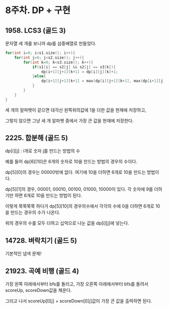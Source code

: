 # 8주차. DP + 구현
## 1958. LCS3 (골드 3)
문자열 세 개를 보니까 dp를 삼중배열로 만들었다.
```cpp
for(int i=0; i<s1.size(); i++){
    for(int j=0; j<s2.size(); j++){
        for(int k=0; k<s3.size(); k++){
            if(s1[i] == s2[j] && s2[j] == s3[k]){
                dp[i+1][j+1][k+1] = dp[i][j][k]+1;
            }else{
                dp[i+1][j+1][k+1] = max(dp[i][j+1][k+1], max(dp[i+1][j][k+1], dp[i+1][j+1][k]));
            }
        }
    }
}
```
세 개의 알파벳이 같으면 대각선 왼쪽위의값에 1을 더한 값을 현재에 저장하고, 

그렇지 않으면 그냥 세 개 알파벳 중에서 가장 큰 값을 현재에 저장한다.


## 2225. 합분해 (골드 5)
dp[i][j] : i개로 숫자 j를 만드는 방법의 수

예를 들어 dp[6][10]은 6개의 숫자로 10을 만드는 방법의 경우의 수이다.

dp[5][0]의 경우는 00000밖에 없다. 여기에 10을 더하면 6개로 10을 만드는 방법이다.

dp[5][1]의 경우, 00001, 00010, 00100, 01000, 10000이 있다. 각 숫자에 9를 더하기만 하면 6개로 10을 만드는 방법이 된다.

이렇게 쭉쭉쭉쭉 하다가 dp[5][10]의 경우의수에서 각각의 수에 0을 더하면 6개로 10을 만드는 경우의 수가 나온다.

위의 경우의 수를 모두 더하고 십억으로 나눈 값을 dp[i][j]에 넣는다.

## 14728. 벼락치기 (골드 5)
기본적인 냅색 문제!

## 21923. 곡예 비행 (골드 4)
가장 왼쪽 아래에서부터 bfs를 돌리고, 가장 오른쪽 아래에서부터 bfs를 돌려서 scoreUp, scoreDown값을 채운다.

그리고 나서 scoreUp[I][j] + scoreDown[I][j]값이 가장 큰 값을 출력하면 된다.
